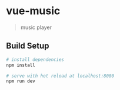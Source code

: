 # vue-music

> music player

## Build Setup

```bash
# install dependencies
npm install

# serve with hot reload at localhost:8080
npm run dev
```
